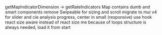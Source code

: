 getMapIndicatorDimension -> getRateIndicators
Map contains dumb and smart components
remove Swipeable for sizing and scroll
migrate to mui v4 for slider and cie
analysis progress, center in small (responsive)
use hook react size aware instead of react size me because of loops
structure is always needed, load it from start